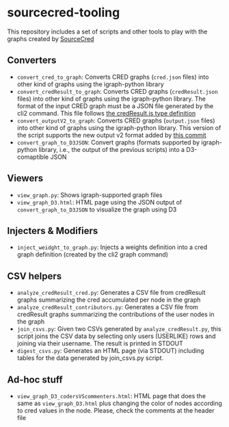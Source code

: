 # sourcecred-tooling

This repository includes a set of scripts and other tools to play with the graphs created 
by [SourceCred](https://sourcecred.io)

## Converters

* ```convert_cred_to_graph```: Converts CRED graphs (`cred.json` files) into other kind of graphs  using the igraph-python library
* ```convert_credResult_to_graph```: Converts CRED graphs (`credResult.json` files) into other kind of graphs using the  igraph-python library. The format of the input CRED graph must be a JSON file generated by the cli2 command. This
  file follows [the credResult.js type definition](https://github.com/sourcecred/sourcecred/blob/2fd32dd78547a101c33d2c0112962b8b9f2503fb/src/analysis/credResult.js#L30-L42)
* ```convert_outputV2_to_graph```: Converts CRED graphs (`output.json` files) into other kind of graphs using the igraph-python library. This version of the script supports the new output v2 format added by [this commit](https://github.com/sourcecred/sourcecred/commit/b985214fa2754ca61c62133059529e3060de954d)
* ```convert_graph_to_D3JSON```: Convert graphs (formats supported by igraph-python library, i.e., the output of the previous scripts) into a D3-comaptible JSON

## Viewers

* ```view_graph.py```: Shows igraph-supported graph files 
* ```view_graph_D3.html```: HTML page using the JSON output of ```convert_graph_to_D3JSON``` to visualize the graph using D3

## Injecters & Modifiers

* ```inject_weidght_to_graph.py```: Injects a weights definition into a cred graph definition (created by the cli2 graph command)

## CSV helpers

* ```analyze_credResult_cred.py```: Generates a CSV file from credResult graphs summarizing the cred accumulated per node in the graph
* ```analyze_credResult_contributors.py```: Generates a CSV file from credResult graphs summarizing the contributions of the user nodes in the graph
* ```join_csvs.py```:  Given two CSVs generated by ```analyze_credResult.py```, this script joins the CSV data by selecting only users (USERLIKE) rows and joining via their username. The result is printed in STDOUT
* ```digest_csvs.py```: Generates an HTML page (via STDOUT) including tables for the data generated by join_csvs.py script.

## Ad-hoc stuff
* ```view_graph_D3_codersVScommenters.html```: HTML page that does the same as ```view_graph_D3.html``` plus changing the color of nodes according to cred values in the node. Please, check the comments at the header file